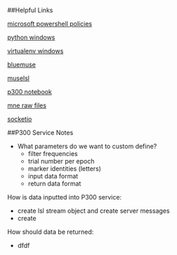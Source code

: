 ##Helpful Links

[microsoft powershell policies](https://docs.microsoft.com/en-gb/powershell/module/microsoft.powershell.core/about/about_execution_policies?view=powershell-6&viewFallbackFrom=powershell-Microsoft.PowerShell.Core)

[python windows](https://www.python.org/downloads/windows/)

[virtualenv windows](http://timmyreilly.azurewebsites.net/python-pip-virtualenv-installation-on-windows/)

[bluemuse](https://github.com/kowalej/BlueMuse)

[muselsl](https://github.com/alexandrebarachant/muse-lsl)

[p300 notebook](https://github.com/NeuroTechX/eeg-notebooks/blob/master/notebooks/P300.ipynb)

[mne raw files](https://martinos.org/mne/dev/auto_examples/io/plot_read_and_write_raw_data.html)

[socketio](https://python-socketio.readthedocs.io/en/latest/)

##P300 Service Notes
- What parameters do we want to custom define?
    - filter frequencies
    - trial number per epoch
    - marker identities (letters)
    - input data format
    - return data format

How is data inputted into P300 service:
- create lsl stream object and create server messages
- create 

How should data be returned:
- dfdf

 


